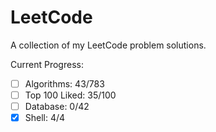 # LeetCode 
A collection of my LeetCode problem solutions.

Current Progress: 
- [ ] Algorithms: 43/783
- [ ] Top 100 Liked: 35/100
- [ ] Database: 0/42
- [x] Shell: 4/4

